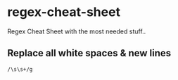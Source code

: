# regex-cheat-sheet
Regex Cheat Sheet with the most needed stuff..


## Replace all white spaces & new lines
```regex
/\s\s+/g
```  
